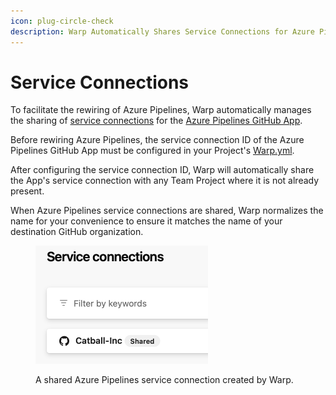 ```yaml
---
icon: plug-circle-check
description: Warp Automatically Shares Service Connections for Azure Pipelines
---
```


# Service Connections

To facilitate the rewiring of Azure Pipelines, Warp automatically manages the sharing of [service connections](https://learn.microsoft.com/en-us/azure/devops/pipelines/library/service-endpoints?view=azure-devops) for the [Azure Pipelines GitHub App](https://github.com/apps/azure-pipelines).

Before rewiring Azure Pipelines, the service connection ID of the Azure Pipelines GitHub App must be configured in your Project's [Warp.yml](../../using-warp/migration-hq/warp.yml.md).

After configuring the service connection ID, Warp will automatically share the App's service connection with any Team Project where it is not already present.&#x20;

When Azure Pipelines service connections are shared, Warp normalizes the name for your convenience to ensure it matches the name of your destination GitHub organization.&#x20;

<figure><img src="../../.gitbook/assets/image (8) (1).png" alt="A shared Azure Pipelines service connection created automatically by Warp." width="276"><figcaption><p>A shared Azure Pipelines service connection created by Warp.</p></figcaption></figure>

